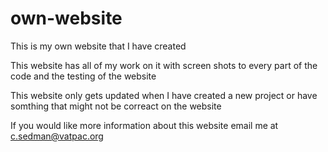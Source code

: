 # own-website
This is my own website that I have created 

This website has all of my work on it with screen shots to every part of the code and the testing of the website


This website only gets updated when I have created a new project or have somthing that might not be correact on the website


If you would like more information about this website email me at c.sedman@vatpac.org
